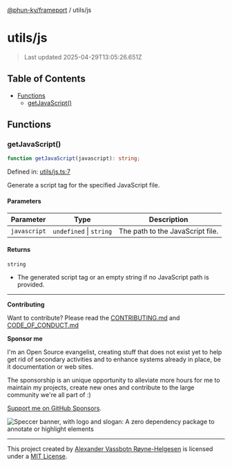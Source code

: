 [@phun-ky/frameport](../README.md) / utils/js

# utils/js

> Last updated 2025-04-29T13:05:26.651Z

## Table of Contents

- [Functions](#functions)
  - [getJavaScript()](#getjavascript)

## Functions

### getJavaScript()

```ts
function getJavaScript(javascript): string;
```

Defined in: [utils/js.ts:7](https://github.com/phun-ky/frameport/blob/main/src/utils/js.ts#L7)

Generate a script tag for the specified JavaScript file.

#### Parameters

| Parameter    | Type                    | Description                      |
| ------------ | ----------------------- | -------------------------------- |
| `javascript` | `undefined` \| `string` | The path to the JavaScript file. |

#### Returns

`string`

- The generated script tag or an empty string if no JavaScript path is provided.

---

**Contributing**

Want to contribute? Please read the [CONTRIBUTING.md](https://github.com/phun-ky/frameport/blob/main/CONTRIBUTING.md) and [CODE_OF_CONDUCT.md](https://github.com/phun-ky/frameport/blob/main/CODE_OF_CONDUCT.md)

**Sponsor me**

I'm an Open Source evangelist, creating stuff that does not exist yet to help get rid of secondary activities and to enhance systems already in place, be it documentation or web sites.

The sponsorship is an unique opportunity to alleviate more hours for me to maintain my projects, create new ones and contribute to the large community we're all part of :)

[Support me on GitHub Sponsors](https://github.com/sponsors/phun-ky).

![Speccer banner, with logo and slogan: A zero dependency package to annotate or highlight elements](https://github.com/phun-ky/frameport/blob/main/public/frameport-banner.png?raw=true)

---

This project created by [Alexander Vassbotn Røyne-Helgesen](http://phun-ky.net) is licensed under a [MIT License](https://choosealicense.com/licenses/mit/).
